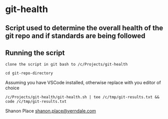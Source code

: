 # git-health

## Script used to determine the overall health of the git repo and if standards are being followed

## Running the script

`clone the script in git bash to /c/Projects/git-health`

`cd git-repo-directory`

Assuming you have VSCode installed, otherwise replace with you editor of choice

`/c/Projects/git-health/git-health.sh | tee /c/tmp/git-results.txt && code /c/tmp/git-results.txt`

Shanon Place
shanon.place@verndale.com